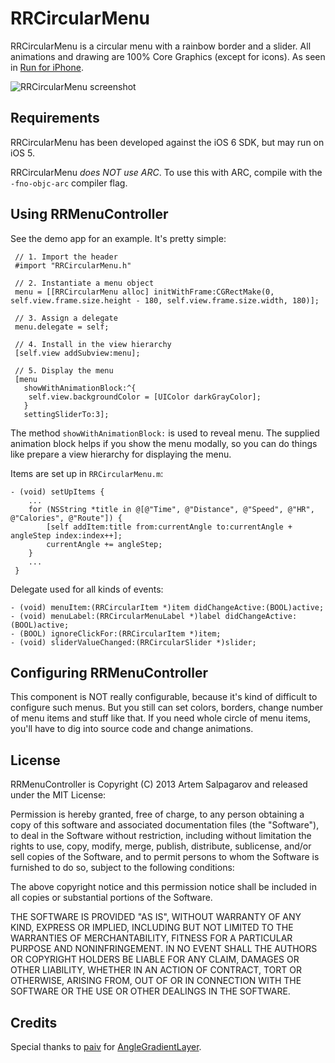 RRCircularMenu
==============

RRCircularMenu is a circular menu with a rainbow border and a slider. All animations and drawing are 100% Core Graphics (except for icons). As seen in [Run for iPhone](http://getrunapp.com).

![RRCircularMenu screenshot](https://raw.github.com/iartem/RRCircularMenu/master/screenshot.png)

Requirements
---

RRCircularMenu has been developed against the iOS 6 SDK, but may run on iOS 5.

RRCircularMenu *does NOT use ARC*. To use this with ARC, compile with the `-fno-objc-arc` compiler flag.

Using RRMenuController
---

See the demo app for an example. It's pretty simple:

```
 //	1. Import the header
 #import "RRCircularMenu.h"

 // 2. Instantiate a menu object
 menu = [[RRCircularMenu alloc] initWithFrame:CGRectMake(0, self.view.frame.size.height - 180, self.view.frame.size.width, 180)];

 // 3. Assign a delegate
 menu.delegate = self;
  
 // 4. Install in the view hierarchy      
 [self.view addSubview:menu];
 
 // 5. Display the menu 
 [menu 
   showWithAnimationBlock:^{
    self.view.backgroundColor = [UIColor darkGrayColor];
   } 
   settingSliderTo:3];
```

The method `showWithAnimationBlock:` is used to reveal menu. The supplied animation block helps if you show the menu modally, so you can do things like prepare a view hierarchy for displaying the menu.

Items are set up in `RRCircularMenu.m`:

```
- (void) setUpItems {
    ...
    for (NSString *title in @[@"Time", @"Distance", @"Speed", @"HR", @"Calories", @"Route"]) {
        [self addItem:title from:currentAngle to:currentAngle + angleStep index:index++];
        currentAngle += angleStep;
    }
    ...
 }
```

Delegate used for all kinds of events:

```
- (void) menuItem:(RRCircularItem *)item didChangeActive:(BOOL)active;
- (void) menuLabel:(RRCircularMenuLabel *)label didChangeActive:(BOOL)active;
- (BOOL) ignoreClickFor:(RRCircularItem *)item;
- (void) sliderValueChanged:(RRCircularSlider *)slider;
```

Configuring RRMenuController 
---

This component is NOT really configurable, because it's kind of difficult to configure such menus. But you still can set colors, borders, change number of menu items and stuff like that. If you need whole circle of menu items, you'll have to dig into source code and change animations. 

License 
---

RRMenuController is Copyright (C) 2013 Artem Salpagarov and released under the MIT License:

Permission is hereby granted, free of charge, to any person obtaining a copy of this software and associated documentation files (the "Software"), to deal in the Software without restriction, including without limitation the rights to use, copy, modify, merge, publish, distribute, sublicense, and/or sell copies of the Software, and to permit persons to whom the Software is furnished to do so, subject to the following conditions:

The above copyright notice and this permission notice shall be included in all copies or substantial portions of the Software.

THE SOFTWARE IS PROVIDED "AS IS", WITHOUT WARRANTY OF ANY KIND, EXPRESS OR IMPLIED, INCLUDING BUT NOT LIMITED TO THE WARRANTIES OF MERCHANTABILITY, FITNESS FOR A PARTICULAR PURPOSE AND NONINFRINGEMENT. IN NO EVENT SHALL THE AUTHORS OR COPYRIGHT HOLDERS BE LIABLE FOR ANY CLAIM, DAMAGES OR OTHER LIABILITY, WHETHER IN AN ACTION OF CONTRACT, TORT OR OTHERWISE, ARISING FROM, OUT OF OR IN CONNECTION WITH THE SOFTWARE OR THE USE OR OTHER DEALINGS IN THE SOFTWARE.

Credits
---

Special thanks to [paiv](https://github.com/paiv) for [AngleGradientLayer](https://github.com/paiv/AngleGradientLayer).